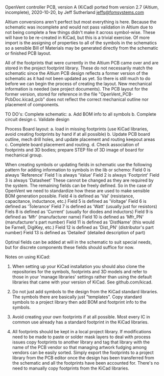 OpenVent controller PCB, version A (KiCad) ported from version 2.7 (Altium,
incomplete), 2020-10-20, by Jeff Sutherland <jeffs@fomsystems.com>

Altium conversions aren't perfect but most everything is here.  Because the
schematic was incomplete and would not pass validation in Altium due to not
being complete a few things didn't make it across symbol-wise.  These will
have to be re-created in KiCad, but this is a trivial exercise.  Of more
import is the assigning of properties to all of the symbols in the schematics
so a sensible Bill of Materials may be generated directly from the schematic
or finished PCB layout.

All of the footprints that were currently in the Altium PCB came over and are
stored in the project footprint library.  These do not necessarily match the
schematic since the Altium PCB design reflects a former version of the
schematic as it had not been updated as yet.  So there is still much to do
before we can begin the process of creating the layout.  New mechanical
information is needed (see project documents).  The PCB layout for the former
version, stored for reference in the file "OpenVent_PCB-PcbDoc.kicad_pcb" does
not reflect the correct mechanical outline nor placement of components.

TO DO's:
Complete schematic:
  a. Add BOM info to all symbols
  b. Complete circuit design
  c. Validate design

Process Board layout:
  a. load in missing footprints (use KiCad libraries, avoid creating
     footprints by hand if at all possible)
  b. Update PCB board outline, mech drill holes, and update placement and
     routing keepout areas
  c. Complete board placement and routing.
  d. Check association of footprints and 3D bodies; prepare STEP file of 3D
     image of board for mechanical group.

When creating symbols or updating fields in schematic use the following
pattern for adding information to symbols in the lib or schemo:
   Field 0 is always 'Reference'
   Field 1 is always 'Value'
   Field 2 is always 'Footprint'
   Field 3 is always 'Datasheet'
These cannot be changed as they are required by the system.  The remaining
fields can be freely defined.  So in the case of OpenVent we need to
standardize how these are used to make sensible BOM generation possible.
   Field 4 is defined as 'Val' (resistance, capacitance, inductance, etc.)
   Field 5 is defined as 'Voltage'
   Field 6 is defined as 'Tolerance'
   Field 7 is defined as 'Watt'  (usually just for resistors)
   Fiels 8 is defined as 'Current'  (usually for diodes and inductors)
   Field 9 is defined as 'Mfr' (manufacturer name)
   Field 10 is defined as 'Mfr_PN' (manufacturer's part number)
   Field 11 is defined as 'DistName' (this would be Farnell, DigiKey, etc.)
   Field 12 is defined as 'Dist_PN' (distributor's part number)
   Field 13 is defined as 'Detailed' (detailed description of part)

Optinal fields can be added at will in the schematic to suit special needs, but
for discrete components these fields should suffice for now.


Notes on using KiCad:
  1. When setting up your KiCad installation you should also clone the
     repositories for the symbols, footprints and 3D models and refer to those
     in your 'manage libraries' settings rather than using the default
     libraries that came with your version of KiCad.  See github.com/kicad.

  2. Do not just add symbols to the design from the KiCad standard libraries.
     The symbols there are basically just "templates".  Copy standard symbols
     to a project library then add BOM and footprint info to the symbols.

  3. Avoid creating your own footprints if at all possible.  Most every IC in
     common use already has a standard footprint in the KiCad libraries.

  4. All footprints should be kept in a local project library.  If
     modifications need to be made to paste or solder mask layers to deal with
     process issues copy footprints to another library and tag that library with
     the name of the PCB vendor so that managing artwork fudging among vendors can
     be easily sorted.  Simply export the footprints to a project library from
     the PCB editor once the design has been transferred from the schematic
     and all the footprints have been accounted for.  There's no need to
     manually copy footprints from the KiCad libraries.
